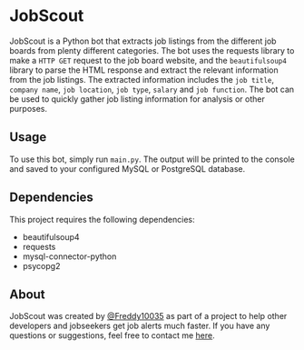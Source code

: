 # JobScout

JobScout is a Python bot that extracts job listings from the different job boards from plenty different categories. 
The bot uses the requests library to make a `HTTP GET` request to the job board website, and the `beautifulsoup4` library to parse the HTML response and extract the relevant information from the job listings.
The extracted information includes the `job title`, `company name`, `job location`, `job type`, `salary` and `job function`. The bot can be used to quickly gather job listing information for analysis or other purposes.

## Usage

To use this bot, simply run `main.py`. 
The output will be printed to the console and saved to your configured MySQL or PostgreSQL database.

## Dependencies

This project requires the following dependencies:
- beautifulsoup4
- requests
- mysql-connector-python
- psycopg2

## About

JobScout was created by [@Freddy10035](https://www.github.com/Freddy10035) as part of a project to help other developers and jobseekers get job alerts much faster. 
If you have any questions or suggestions, feel free to contact me [here](mailto:flaughters@gmail.com).

 
